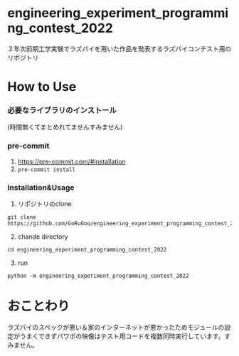 # engineering_experiment_programming_contest_2022

２年次前期工学実験でラズパイを用いた作品を発表するラズパイコンテスト用のリポジトリ

# How to Use

### 必要なライブラリのインストール

(時間無くてまとめれてませんすみません)

### pre-commit

1. <https://pre-commit.com/#installation>
2. `pre-commit install`

### Installation&Usage

1. リポジトリのclone
```
git clone https://github.com/GoRuGoo/engineering_experiment_programming_contest_2022.git
```
2. chande directory
```
cd engineering_experiment_programming_contest_2022
```
3. run
```
python -m engineering_experiment_programming_contest_2022
```

# おことわり

ラズパイのスペックが悪い＆家のインターネットが悪かったためモジュールの設定がうまくできずパワポの映像はテスト用コードを複数同時実行しています。すみません。
